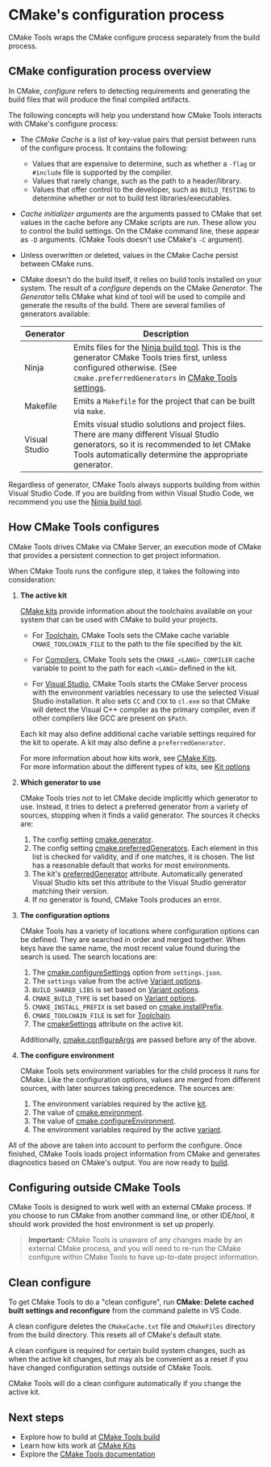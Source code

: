 # CMake's configuration process

CMake Tools wraps the CMake configure process separately from the build process.

## CMake configuration process overview

In CMake, _configure_ refers to detecting requirements and generating the build files that will produce the final compiled artifacts.

The following concepts will help you understand how CMake Tools interacts with CMake's configure process:

* The _CMake Cache_ is a list of key-value pairs that persist between runs of the configure process. It contains the following:

    * Values that are expensive to determine, such as whether a `-flag` or `#include` file is supported by the compiler.
    * Values that rarely change, such as the path to a header/library.
    * Values that offer control to the developer, such as `BUILD_TESTING` to determine whether or not to build test libraries/executables.
* _Cache initializer arguments_ are the arguments passed to CMake that set values in the cache before any CMake scripts are run. These allow you to control the build settings. On the CMake command line, these appear as `-D` arguments. (CMake Tools doesn't use CMake's `-C` argument).
* Unless overwritten or deleted, values in the CMake Cache persist between CMake runs.
* CMake doesn't do the build itself, it relies on build tools installed on your system. The result of a _configure_ depends on the CMake _Generator_. The _Generator_ tells CMake what kind of tool will be used to compile and generate the results of the build. There are several families of generators available:

    |Generator |Description|
    |---------|---------|
    |Ninja | Emits files for the [Ninja build tool](https://ninja-build.org). This is the generator CMake Tools tries first, unless configured otherwise. (See `cmake.preferredGenerators` in [CMake Tools settings](cmake-settings.md#cmake-settings). |
    |Makefile |  Emits a `Makefile` for the project that can be built via `make`.|
    |Visual Studio     | Emits visual studio solutions and project files. There are many different Visual Studio generators, so it is recommended to let CMake Tools automatically determine the appropriate generator.|

Regardless of generator, CMake Tools always supports building from within Visual Studio Code. If you are building from within Visual Studio Code, we recommend you use the [Ninja build tool](https://ninja-build.org/).

## How CMake Tools configures

CMake Tools drives CMake via CMake Server, an execution mode of CMake that provides a persistent connection to get project information.

When CMake Tools runs the configure step, it takes the following into consideration:

1. **The active kit**

    [CMake kits](kits.md) provide information about the toolchains available on your system that can be used with CMake to build your projects.

    * For [Toolchain](kits.md#specify-a-toolchain), CMake Tools sets the CMake cache variable `CMAKE_TOOLCHAIN_FILE` to the path to the file specified by the kit.

    * For [Compilers](kits.md#specify-a-compiler), CMake Tools sets the `CMAKE_<LANG>_COMPILER` cache variable to point to the path for each `<LANG>` defined in the kit.

    * For [Visual Studio](kits.md#visual-studio), CMake Tools starts the CMake Server process with the environment variables necessary to use the selected Visual Studio installation. It also sets `CC` and `CXX` to `cl.exe` so that CMake will detect the Visual C++ compiler as the primary compiler, even if other compilers like GCC are present on `$Path`.

    Each kit may also define additional cache variable settings required for the kit to operate. A kit may also define a `preferredGenerator`.

    For more information about how kits work, see [CMake Kits](kits.md).\
    For more information about the different types of kits, see [Kit options](kits.md#kit-options)

1. **Which generator to use**

    CMake Tools tries not to let CMake decide implicitly which generator to use. Instead, it tries to detect a preferred generator from a variety of sources, stopping when it finds a valid generator. The sources it checks are:

    1. The config setting [cmake.generator](cmake-settings.md#cmake-settings).
    1. The config setting [cmake.preferredGenerators](cmake-settings.md#cmake-settings). Each element in this list is checked for validity, and if one matches, it is chosen. The list has a reasonable default that works for most environments.
    1. The kit's [preferredGenerator](cmake-settings.md#cmake-settings) attribute. Automatically generated Visual Studio kits set this attribute to the Visual Studio generator matching their version.
    1. If no generator is found, CMake Tools produces an error.

1. **The configuration options**

    CMake Tools has a variety of locations where configuration options can be defined. They are searched in order and merged together. When keys have the same name, the most recent value found during the search is used. The search locations are:

    1. The [cmake.configureSettings](cmake-settings.md#cmake-settings) option from `settings.json`.
    2. The `settings` value from the active [Variant options](variants.md#variants-options).
    3. `BUILD_SHARED_LIBS` is set based on [Variant options](variants.html#variants-opts).
    4. `CMAKE_BUILD_TYPE` is set based on [Variant options](variants.html#variants-opts).
    5. `CMAKE_INSTALL_PREFIX` is set based on [cmake.installPrefix](settings.html#conf-cmake-installprefix).
    6. `CMAKE_TOOLCHAIN_FILE` is set for [Toolchain](kits.md#specify-a-toolchain).
    7. The [cmakeSettings](kits.md#generic-options) attribute on the active kit.

    Additionally, [cmake.configureArgs](cmake-settings.md#cmake-settings) are passed before any of the above.

1. **The configure environment**

    CMake Tools sets environment variables for the child process it runs for CMake. Like the configuration options, values are merged from different sources, with later sources taking precedence. The sources are:

    1. The environment variables required by the active [kit](kits.md).
    2. The value of [cmake.environment](cmake-settings.md#cmake-settings).
    3. The value of [cmake.configureEnvironment](cmake-settings.md#cmake-settings).
    4. The environment variables required by the active [variant](variants.md).

All of the above are taken into account to perform the configure. Once finished, CMake Tools loads project information from CMake and generates diagnostics based on CMake's output. You are now ready to [build](build.md).

## Configuring outside CMake Tools

CMake Tools is designed to work well with an external CMake process. If you choose to run CMake from another command line, or other IDE/tool, it should work provided the host environment is set up properly.

> **Important:**
> CMake Tools is unaware of any changes made by an external CMake process, and you will need to re-run the CMake configure within CMake Tools to have up-to-date project information.

## Clean configure

To get CMake Tools to do a "clean configure", run **CMake: Delete cached built settings and reconfigure** from the command palette in VS Code.

A clean configure deletes the `CMakeCache.txt` file and `CMakeFiles` directory from the build directory. This resets all of CMake's default state.

A clean configure is required for certain build system changes, such as when the active kit changes, but may als be convenient as a reset if you have changed configuration settings outside of CMake Tools.

CMake Tools will do a clean configure automatically if you change the active kit.

## Next steps

- Explore how to build at [CMake Tools build](build.md)
- Learn how kits work at [CMake Kits](kits.md)
- Explore the [CMake Tools documentation](readme.md)